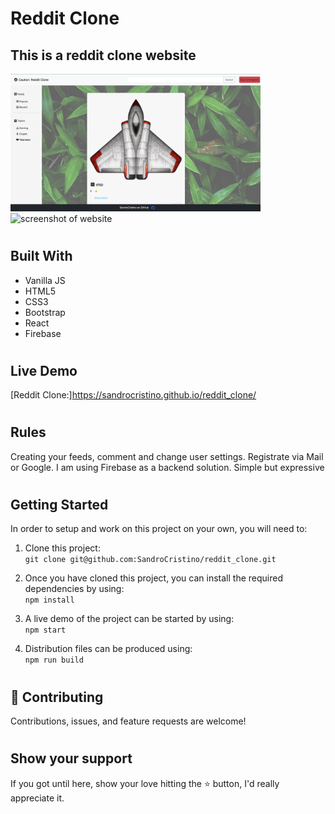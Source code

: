 # Reddit Clone

## This is a reddit clone website

  <div style="margin-right:10px;">
    <img src="./src/Assets/screenshotOne.jpeg" alt="screenshot of website" width="400" />
  </div>
  <div style="margin-right:10px;">
    <img src="./src/Assets/screenshotwo.jpeg" alt="screenshot of website" width="400" />
  </div>

#
## Built With 

- Vanilla JS
- HTML5
- CSS3
- Bootstrap
- React
- Firebase
#

## Live Demo

[Reddit Clone:]https://sandrocristino.github.io/reddit_clone/

#

## Rules
Creating your feeds, comment and change user settings. Registrate via Mail or Google. I am using Firebase as a backend solution. Simple but  expressive
#
## Getting Started

In order to setup and work on this project on your own, you will need to:

1. Clone this project:  
`git clone git@github.com:SandroCristino/reddit_clone.git`

2. Once you have cloned this project, you can install the required dependencies by using:  
`npm install`

3. A live demo of the project can be started by using:  
`npm start`

4. Distribution files can be produced using:  
`npm run build`

#
## 🤝 Contributing

Contributions, issues, and feature requests are welcome!
#
## Show your support

If you got until here, show your love hitting the ⭐️ button, I'd really appreciate it.
